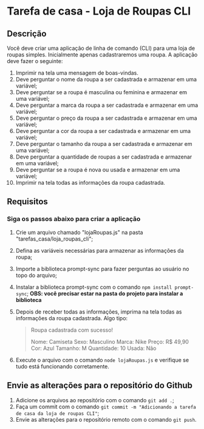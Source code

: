 # Tarefa de casa - Loja de Roupas CLI

## Descrição

Você deve criar uma aplicação de linha de comando (CLI) para uma loja de roupas simples. Inicialmente apenas cadastraremos uma roupa. A aplicação deve fazer o seguinte:

1. Imprimir na tela uma mensagem de boas-vindas.
2. Deve perguntar o nome da roupa a ser cadastrada e armazenar em uma variável;
3. Deve perguntar se a roupa é masculina ou feminina e armazenar em uma variável;
4. Deve perguntar a marca da roupa a ser cadastrada e armazenar em uma variável;
5. Deve perguntar o preço da roupa a ser cadastrada e armazenar em uma variável;
6. Deve perguntar a cor da roupa a ser cadastrada e armazenar em uma variável;
7. Deve perguntar o tamanho da roupa a ser cadastrada e armazenar em uma variável;
8. Deve perguntar a quantidade de roupas a ser cadastrada e armazenar em uma variável;
9. Deve perguntar se a roupa é nova ou usada e armazenar em uma variável;
10. Imprimir na tela todas as informações da roupa cadastrada.

## Requisitos

### Siga os passos abaixo para criar a aplicação

1. Crie um arquivo chamado "lojaRoupas.js" na pasta "tarefas_casa/loja_roupas_cli";
2. Defina as variáveis necessárias para armazenar as informações da roupa;
3. Importe a biblioteca prompt-sync para fazer perguntas ao usuário no topo do arquivo;
4. Instalar a biblioteca prompt-sync com o comando `npm install prompt-sync`;
  **OBS: você precisar estar na pasta do projeto para instalar a biblioteca**
5. Depois de receber todas as informações, imprima na tela todas as informações da roupa cadastrada. Algo tipo:

    >Roupa cadastrada com sucesso!
    >
    >Nome: Camiseta
    >Sexo: Masculino
    >Marca: Nike
    >Preço: R$ 49,90
    >Cor: Azul
    >Tamanho: M
    >Quantidade: 10
    >Usada: Não
6. Execute o arquivo com o comando `node lojaRoupas.js` e verifique se tudo está funcionando corretamente.

## Envie as alterações para o repositório do Github

1. Adicione os arquivos ao repositório com o comando `git add .`;
2. Faça um commit com o comando `git commit -m "Adicionando a tarefa de casa da loja de roupas CLI"`;
3. Envie as alterações para o repositório remoto com o comando `git push`.
